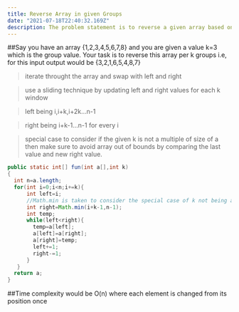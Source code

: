 ```yaml
---
title: Reverse Array in given Groups
date: "2021-07-18T22:40:32.169Z"
description: The problem statement is to reverse a given array based on groups of size k
---
```


##Say you have an array {1,2,3,4,5,6,7,8} and you are given a value k=3 which is the group value. Your task is to reverse this array per k groups i.e, for this input output would be {3,2,1,6,5,4,8,7}

> iterate throught the array and swap with left and right

> use a sliding technique by updating left and right values for each k window

> left being i,i+k,i+2k...n-1

> right being i+k-1...n-1 for every i

> special case to consider if the given k is not a multiple of size of a then make sure to avoid array out of bounds by comparing the last value and new right value.

```java
public static int[] fun(int a[],int k)
{
  int n=a.length;
  for(int i=0;i<n;i+=k){
      int left=i;
      //Math.min is taken to consider the special case of k not being a multiple
      int right=Math.min(i+k-1,n-1);
      int temp;
      while(left<right){
        temp=a[left];
        a[left]=a[right];
        a[right]=temp;
        left+=1;
        right-=1;
      }
   }
  return a;
}
```

##Time complexity would be O(n) where each element is changed from its position once
